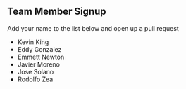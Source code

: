 Team Member Signup
------------------
Add your name to the list below and open up a pull request

- Kevin King
- Eddy Gonzalez
- Emmett Newton
- Javier Moreno
- Jose Solano
- Rodolfo Zea

